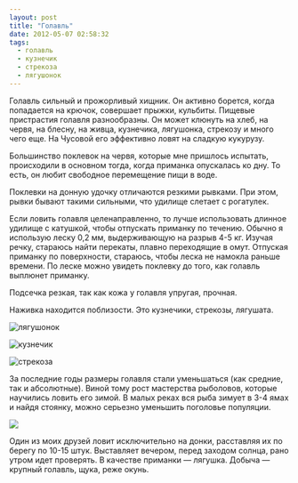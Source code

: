 ```yaml
---
layout: post
title: "Голавль"
date: 2012-05-07 02:58:32
tags:
  - голавль
  - кузнечик
  - стрекоза
  - лягушонок
---
```

Голавль сильный и прожорливый хищник. Он активно борется, когда
попадается на крючок, совершает прыжки, кульбиты. Пищевые пристрастия
голавля разнообразны. Он может клюнуть на хлеб, на червя, на блесну, на
живца, кузнечика, лягушонка, стрекозу и много чего еще. На Чусовой его
эффективно ловят на сладкую кукурузу.

Большинство поклевок на червя, которые мне пришлось испытать,
происходили в основном тогда, когда приманка опускалась ко дну. То есть,
он любит свободное перемещение пищи в воде.

Поклевки на донную удочку отличаются резкими рывками. При этом, рывки
бывают такими сильными, что удилище слетает с рогатулек.

Если ловить голавля целенаправленно, то лучше использовать длинное
удилище с катушкой, чтобы отпускать приманку по течению. Обычно я
использую леску 0,2 мм, выдерживающую на разрыв 4-5 кг. Изучая речку,
стараюсь найти перекаты, плавно переходящие в омут. Отпуская приманку по
поверхности, стараюсь, чтобы леска не намокла раньше времени. По леске
можно увидеть поклевку до того, как голавль выплюнет приманку.

Подсечка резкая, так как кожа у голавля упругая, прочная.

Наживка находится поблизости. Это кузнечики, стрекозы, лягушата.

![лягушонок](http://fishingguru.ru/uploads/images/00/00/01/2012/05/06/3ef9f0.jpg)

![кузнечик](http://fishingguru.ru/uploads/images/00/00/01/2012/05/06/2feaa8.jpg)

![стрекоза](http://fishingguru.ru/uploads/images/00/00/01/2012/05/06/8d7e03.jpg)

За последние годы размеры голавля стали уменьшаться (как средние, так и
абсолютные). Виной тому рост мастерства рыболовов, которые научились
ловить его зимой. В малых реках вся рыба зимует в 3-4 ямах и найдя
стоянку, можно серьезно уменьшить поголовье популяции.

![](http://fishingguru.ru/uploads/images/00/00/01/2012/08/05/e8d1bf.jpg)

Один из моих друзей ловит исключительно на донки, расставляя их по
берегу по 10-15 штук. Выставляет вечером, перед заходом солнца, рано
утром идет проверять. В качестве приманки — лягушка. Добыча — крупный
голавль, щука, реже окунь.

